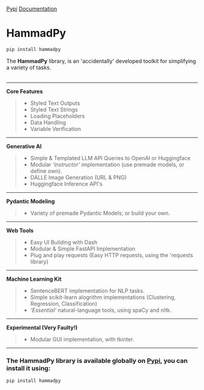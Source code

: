 
[Pypi](https://pypi.org/project/hammadpy/)
[Documentation](python.hammad.fun)

# HammadPy

```bash
pip install hammadpy
```

The **HammadPy** library, is an 'accidentally' developed toolkit for simplifying a variety of tasks. <br/>
<br/>


---


**Core Features**
> - Styled Text Outputs <br/>
> - Styled Text Strings <br/>
> - Loading Placeholders <br/>
> - Data Handling <br/>
> - Variable Verification <br/>


---


**Generative AI**
> - Simple & Templated LLM API Queries to OpenAI or Huggingface
> - Modular *'instructor'* implementation (use premade models, or define own).
> - DALLE Image Generation (URL & PNG)
> - Huggingface Inference API's


---


**Pydantic Modeling**
> - Variety of premade Pydantic Models; or build your own.


---


**Web Tools**
> - Easy UI Building with Dash
> - Modular & Simple FastAPI Implementation
> - Plug and play requests (Easy HTTP requests, using the 'requests library)


---


**Machine Learning Kit**
> - SentenceBERT implementation for NLP tasks.
> - Simple scikit-learn alogrithm implementations (Clustering, Regression, Classification)
> - *'Essential'* natural-language tools, using spaCy and nltk.


---


**Experimental (Very Faulty!)**
> - Modular GUI implementation, with tkinter.


---


### The HammadPy library is available globally on [Pypi](https://pypi.org/project/hammadpy/), you can install it using:

```python
pip install hammadpy
```
